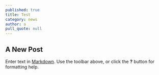 ```yaml
---
published: true
title: Test
category: news
author: a
pull_quote: null
---
```


## A New Post

Enter text in [Markdown](http://daringfireball.net/projects/markdown/). Use the toolbar above, or click the **?** button for formatting help.
